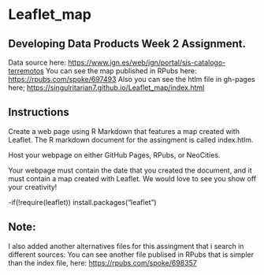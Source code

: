 # Leaflet_map
## Developing Data Products Week 2 Assignment.

Data source here:
<https://www.ign.es/web/ign/portal/sis-catalogo-terremotos>
You can see the map published in RPubs here: <https://rpubs.com/spoke/697493>
Also you can see the htlm file in gh-pages here;
<https://singulritarian7.github.io/Leaflet_map/index.html>

## Instructions

Create a web page using R Markdown that features a map created with Leaflet. The R markdown document for the assingment is called index.htlm.

Host your webpage on either GitHub Pages, RPubs, or NeoCities.

Your webpage must contain the date that you created the document, and it must contain a map created with Leaflet. We would love to see you show off your creativity!

-if(!require(leaflet)) install.packages(“leaflet”)

## Note:
I also added another alternatives files for this assingment that i search in different sources:
You can see another file publised in RPubs that is simpler than the index file, here:
<https://rpubs.com/spoke/698357>
